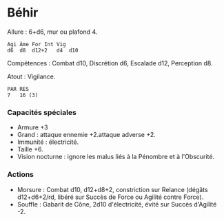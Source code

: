 # Béhir

Allure : 6+d6, mur ou plafond 4.

    Agi Âme For	Int	Vig
    d6  d8	d12+2	d4	d10

Compétences : Combat d10, Discrétion d6, Escalade d12, Perception d8.

Atout : Vigilance.

	PAR	RES
	7	16 (3)

### Capacités spéciales
- Armure +3
- Grand : attaque ennemie +2.attaque adverse +2.
- Immunité : électricité.
- Taille +6.
- Vision nocturne : ignore les malus liés à la Pénombre et à l'Obscurité.

### Actions
- Morsure : Combat d10, d12+d8+2, constriction sur Relance (dégâts d12+d6+2/rd, libéré sur Succès de Force ou Agilité contre Force).
- Souffle : Gabarit de Cône, 2d10 d'électricité, évité sur Succès d'Agilité -2.
